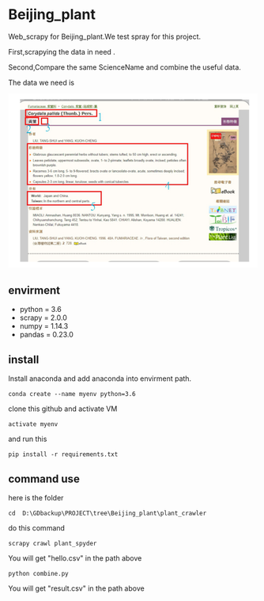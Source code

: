 # Beijing_plant
 
Web_scrapy for Beijing_plant.We test spray for this project.

First,scrapying the data in need .

Second,Compare the same ScienceName and combine the useful data.

The data we need is 
<div><img src="https://github.com/kaede10263/Beijing_plant/blob/master/picture/Image.png"/></div>



## envirment
*   python = 3.6
*   scrapy = 2.0.0
*   numpy = 1.14.3
*   pandas = 0.23.0

## install
Install anaconda and add anaconda into envirment path.
```
conda create --name myenv python=3.6
```

clone this github and activate VM
```
activate myenv
```

and run this 

``` 
pip install -r requirements.txt
``` 



## command use
here is the folder

``` 
cd  D:\GDbackup\PROJECT\tree\Beijing_plant\plant_crawler
```
do this command

```
scrapy crawl plant_spyder
```

You will get "hello.csv" in the path above

```
python combine.py
```

You will get "result.csv" in the path above